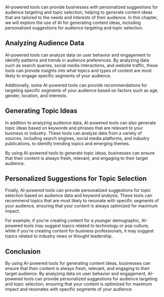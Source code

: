 
AI-powered tools can provide businesses with personalized suggestions for audience targeting and topic selection, helping to generate content ideas that are tailored to the needs and interests of their audience. In this chapter, we will explore the use of AI for generating content ideas, including personalized suggestions for audience targeting and topic selection.

Analyzing Audience Data
-----------------------

AI-powered tools can analyze data on user behavior and engagement to identify patterns and trends in audience preferences. By analyzing data such as search queries, social media interactions, and website traffic, these tools can provide insights into what topics and types of content are most likely to engage specific segments of your audience.

Additionally, some AI-powered tools can provide recommendations for targeting specific segments of your audience based on factors such as age, gender, location, and interests.

Generating Topic Ideas
----------------------

In addition to analyzing audience data, AI-powered tools can also generate topic ideas based on keywords and phrases that are relevant to your business or industry. These tools can analyze data from a variety of sources, including search engines, social media platforms, and industry publications, to identify trending topics and emerging themes.

By using AI-powered tools to generate topic ideas, businesses can ensure that their content is always fresh, relevant, and engaging to their target audience.

Personalized Suggestions for Topic Selection
--------------------------------------------

Finally, AI-powered tools can provide personalized suggestions for topic selection based on audience data and keyword analysis. These tools can recommend topics that are most likely to resonate with specific segments of your audience, ensuring that your content is always optimized for maximum impact.

For example, if you're creating content for a younger demographic, AI-powered tools may suggest topics related to technology or pop culture, while if you're creating content for business professionals, it may suggest topics related to industry news or thought leadership.

Conclusion
----------

By using AI-powered tools for generating content ideas, businesses can ensure that their content is always fresh, relevant, and engaging to their target audience. By analyzing data on user behavior and engagement, AI-powered tools can provide personalized suggestions for audience targeting and topic selection, ensuring that your content is optimized for maximum impact and resonates with specific segments of your audience.
